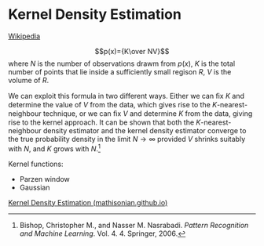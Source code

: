 # Kernel Density Estimation
[Wikipedia](https://en.wikipedia.org/wiki/Kernel_density_estimation)

$$p(x)={K\over NV}$$
where $N$ is the number of observations drawm from $p(x)$, $K$ is the total number of points that lie inside a sufficiently small regison $R$, $V$ is the volume of $R$.

We can exploit this formula in two different ways. Either we can ﬁx $K$ and determine the value of $V$ from the data, which gives rise to the $K$-nearest-neighbour technique, or we can ﬁx $V$ and determine $K$ from the data, giving rise to the kernel approach. It can be shown that both the $K$-nearest-neighbour density estimator and the kernel density estimator converge to the true probability density in the limit $N \to\infty$ provided $V$ shrinks suitably with $N$, and $K$ grows with
$N$.[^prml]

Kernel functions:
- Parzen window
- Gaussian

[Kernel Density Estimation (mathisonian.github.io)](https://mathisonian.github.io/kde/)


[^prml]: Bishop, Christopher M., and Nasser M. Nasrabadi. _Pattern Recognition and Machine Learning_. Vol. 4. 4. Springer, 2006.